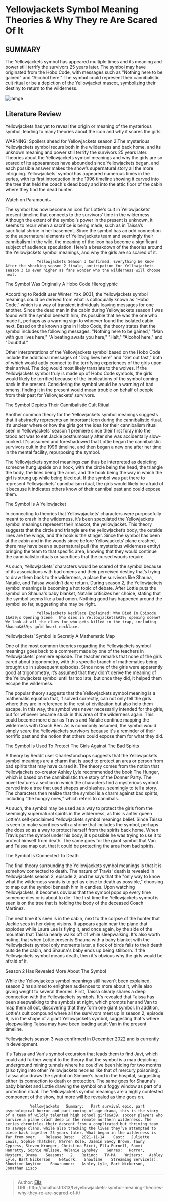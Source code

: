 # Yellowjackets Symbol Meaning Theories &amp; Why They re Are Scared Of It


## SUMMARY 



  The Yellowjackets symbol has appeared multiple times and its meaning and power still terrify the survivors 25 years later.   The symbol may have originated from the Hobo Code, with messages such as &#34;Nothing here to be gained&#34; and &#34;Alcohol here.&#34;   The symbol could represent their cannibalistic cult ritual or be a depiction of the Yellowjacket mascot, symbolizing their destiny to return to the wilderness.  

![iamge](https://static1.srcdn.com/wordpress/wp-content/uploads/2023/04/taissa-s-connection-to-the-yellowjackets-symbol-explained.jpg)

## Literature Review
Yellowjackets has yet to reveal the origin or meaning of the mysterious symbol, leading to many theories about the icon and why it scares the girls.




WARNING: Spoilers ahead for Yellowjackets season 2.The mysterious Yellowjackets symbol recurs both in the wilderness and back home, and its unknown meaning and power still terrify the survivors 25 years later. Theories about the Yellowjackets symbol meanings and why the girls are so scared of its appearances have abounded since Yellowjackets began, and each possible answer makes the show’s supernatural story all the more intriguing. Yellowjackets’ symbol has appeared numerous times in the series, with its first introduction in the 1996 timeline showing it carved into the tree that held the coach&#39;s dead body and into the attic floor of the cabin where they find the dead hunter.




Watch on Paramount&#43;

The symbol has now become an icon for Lottie&#39;s cult in Yellowjackets’ present timeline that connects to the survivors’ time in the wilderness. Although the extent of the symbol’s power in the present is unknown, it seems to recur when a sacrifice is being made, such as in Taissa’s sacrificial shrine in her basement. Since the symbol has an odd connection to the supernatural elements of Yellowjackets team and seemingly their cannibalism in the wild, the meaning of the icon has become a significant subject of audience speculation. Here’s a breakdown of the theories around the Yellowjackets symbol meanings, and why the girls are so scared of it.

                  Yellowjackets Season 3 Confirmed: Everything We Know   After the shocking season 2 finale, anticipation for Yellowjackets season 3 is even higher as fans wonder who the wilderness will choose next.    


 The Symbol Was Originally A Hobo Code Hieroglyphic 
          




According to Reddit user Winter_Yak_9031, the Yellowjackets symbol meanings could be derived from what is colloquially known as “Hobo Code,” which is a way of transient individuals leaving messages for one another. Since the dead man in the cabin during Yellowjackets season 1 was found with the symbol beneath him, it’s possible that he was the one who made it, perhaps as a warning sign to whoever found the isolated cabin next. Based on the known signs in Hobo Code, the theory states that the symbol includes the following messages: &#34;Nothing here to be gained,&#34; &#34;Man with gun lives here,&#34; &#34;A beating awaits you here,&#34; &#34;Halt,&#34; &#34;Alcohol here,&#34; and &#34;Doubtful.&#34;

Other interpretations of the Yellowjackets symbol based on the Hobo Code include the additional messages of “Dog lives here” and “Get out fast,” both of which would aptly connect to the terrifying experiences of the girls upon their arrival. The dog would most likely translate to the wolves. If the Yellowjackets symbol truly is made up of Hobo Code symbols, the girls would likely be terrified because of the implications of the symbol coming back in the present. Considering the symbol would be a warning of bad omens, finding it in the present would mean trouble on behalf of people from their past for Yellowjackets’ survivors.






 The Symbol Depicts Their Cannibalistic Cult Ritual 
          

Another common theory for the Yellowjackets symbol meanings suggests that it abstractly represents an important icon during the cannibalistic ritual. It’s unclear where or how the girls got the idea for their cannibalism ritual seen in Yellowjackets’ season 1 premiere since their first foray into the taboo act was to eat Jackie posthumously after she was accidentally slow-cooked. It&#39;s assumed and foreshadowed that Lottie began the cannibalistic survivors cult in the 1996 timeline, and then began a new one after her time in the mental facility, repurposing the symbol.

The Yellowjackets symbol meanings can thus be interpreted as depicting someone hung upside on a hook, with the circle being the head, the triangle the body, the lines being the arms, and the hook being the way in which the girl is strung up while being bled out. If the symbol was put there to represent Yellowjackets&#39; cannibalism ritual, the girls would likely be afraid of it because it indicates others know of their cannibal past and could expose them.






 The Symbol Is A Yellowjacket 
          

In connecting to theories that Yellowajackets’ characters were purposefully meant to crash in the wilderness, it’s been speculated the Yellowjackets symbol meanings represent their mascot, the yellowjacket. This theory suggests that the circle and triangle are the yellowjacket’s body, the outside lines are the wings, and the hook is the stinger. Since the symbol has been at the cabin and in the woods since before Yellowjackets’ plane crashed, there may have been a supernatural pull (the mysterious wilderness entity) bringing the team to that specific area, knowing that they would continue the cannibalistic rituals or sacrifices that the cursed woods require.

As such, Yellowjackets’ characters would be scared of the symbol because of its associations with bad omens and their perceived destiny that’s trying to draw them back to the wilderness, a place the survivors like Shauna, Natalie, and Taissa wouldn’t dare return. During season 2, the Yellowjackets symbol meanings is becoming a hot topic of debate. After Lottie puts the symbol on Shauna&#39;s baby blanket, Natalie criticizes her choice, stating that the symbol seems like a bad omen. Nothing good has happened around the symbol so far, suggesting she may be right.




                  Yellowjackets Necklace Explained: Who Died In Episode 1&#39;s Opening Scene   Who dies in Yellowjackets&#39; opening scene? We look at all the clues for who gets killed in the trap, including Shauna&#39;s gold heart necklace.    



 Yellowjackets’ Symbol Is Secretly A Mathematic Map 
          

One of the most common theories regarding the Yellowjackets symbol meanings goes back to a comment made by one of the teachers in Yellowjackets’ premiere episode. The teacher remarks that none of the girls cared about trigonometry, with this specific branch of mathematics being brought up in subsequent episodes. Since none of the girls were apparently good at trigonometry, it’s assumed that they didn’t derive the meaning of the Yellowjackets symbol until far too late, but once they did, it helped them escape the wilderness.




The popular theory suggests that the Yellowjackets symbol meaning is a mathematic equation that, if solved correctly, can not only tell the girls where they are in reference to the rest of civilization but also help them escape. In this way, the symbol was never necessarily intended for the girls, but for whoever became stuck in this area of the wilderness again. This could become more clear as Travis and Natalie continue mapping the wilderness with Coach Ben. As is commonly assumed, the symbol would simply scare the Yellowjackets survivors because it&#39;s a reminder of their horrific past and the notion that others could expose them for what they did.



 The Symbol Is Used To Protect The Girls Against The Bad Spirits 
          

A theory by Reddit user Charlestonchops suggests that the Yellowjackets symbol meanings are a charm that is used to protect an area or person from bad spirits that may have cursed it. The theory comes from the notion that Yellowjackets co-creator Ashley Lyle recommended the book The Hunger, which is based on the cannibalistic true story of the Donner Party. The novel features a section in which the characters find a mysterious symbol carved into a tree that used shapes and slashes, seemingly to tell a story. The characters then realize that the symbol is a charm against bad spirits, including “the hungry ones,” which refers to cannibals.




As such, the symbol may be used as a way to protect the girls from the seemingly supernatural spirits in the wilderness, as this is antler queen Lottie&#39;s self-proclaimed Yellowjackets symbol meanings belief. Since Taissa is seen to make sacrifices with a shrine that includes the symbol, perhaps she does so as a way to protect herself from the spirits back home. When Travis put the symbol under his body, it&#39;s possible he was trying to use it to protect himself from death. The same goes for the giant symbol that Van and Taissa map out, that it could be protecting the area from bad spirits.



 The Symbol Is Connected To Death 
          

The final theory surrounding the Yellowjackets symbol meanings is that it is somehow connected to death. The nature of Travis&#39; death is revealed in Yellowjackets season 2, episode 2, and he says that the &#34;only way to know what the wilderness wants is to get as close to death as possible,&#34; choosing to map out the symbol beneath him in candles. Upon watching Yellowjackets, it becomes obvious that the symbol pops up every time someone dies or is about to die. The first time the Yellowjackets symbol is seen is on the tree that is holding the body of the deceased Coach Martinez.




The next time it&#39;s seen is in the cabin, next to the corpse of the hunter that Jackie sees in her dying visions. It appears again near the plane that explodes while Laura Lee is flying it, and once again, by the side of the mountain that Taissa nearly walks off of while sleepwalking. It&#39;s also worth noting, that when Lottie presents Shauna with a baby blanket with the Yellowjackets symbol only moments later, a flock of birds falls to their death outside the cabin, and Shauna&#39;s baby ends up being stillborn. If the Yellowjackets symbol means death, then it&#39;s obvious why the girls would be afraid of it.



 Season 2 Has Revealed More About The Symbol 
         

While the Yellowjackets symbol meanings still haven&#39;t been explained, season 2 has aimed to enlighten audiences to more about it, while also giving weight to several theories. First, Taissa clearly shares a deep connection with the Yellowjackets symbols. It&#39;s revealed that Taissa has been sleepwalking to the symbols at night, which prompts her and Van to map them all out, discovering that they form one giant symbol. In addition, Lottie&#39;s cult compound where all the survivors meet up in season 2, episode 6, is in the shape of a giant Yellowjackets symbol, suggesting that&#39;s where sleepwalking Taissa may have been leading adult Van in the present timeline.






Yellowjackets season 3 was confirmed in December 2022 and is currently in development.




It&#39;s Taissa and Van&#39;s symbol excursion that leads them to find Javi, which could add further weight to the theory that the symbol is a map depicting underground mining tunnels where he could&#39;ve been hiding for two months (also tying into other Yellowjackets heories like that of mercury poisoning). Taissa also draws the symbol on Simone&#39;s hand in the hospital, suggesting either its connection to death or protection. The same goes for Shauna&#39;s baby blanket and Lottie drawing the symbol on a foggy window as part of a protection ritual. The Yellowjackets symbol meanings are a highly contested component of the show, but more will be revealed as time goes on.

               Yellowjackets   Summary:   Part survival epic, part psychological horror and part coming-of-age drama, this is the story of a team of wildly talented high school girls&#39; soccer players who survive a plane crash deep in the remote northern wilderness. The series chronicles their descent from a complicated but thriving team to savage clans, while also tracking the lives they’ve attempted to piece back together 25 years later. What began in the wilderness is far from over.    Release Date:   2021-11-14    Cast:   Juliette Lewis, Sophie Thatcher, Warren Kole, Jasmin Savoy Brown, Tawny Cypress, Steven Krueger, Christina Ricci, Ella Purnell, Sammi Hanratty, Sophie Nélisse, Melanie Lynskey    Genres:   Horror, Mystery, Drama    Seasons:   2    Rating:   TV-MA    Writers:   Ashley Lyle, Bart Nickerson    Network:   Showtime    Streaming Service(s):   Showtime Anytime    Showrunner:   Ashley Lyle, Bart Nickerson, Jonathan Lisco      

---

> Author: [Ella](https://instagram.hk.cn/)  
> URL: http://localhost:1313/tv/yellowjackets-symbol-meaning-theories-why-they-re-are-scared-of-it/  

